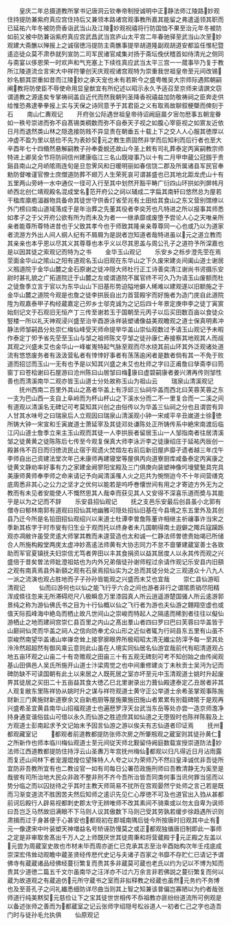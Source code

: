 <!-- { "loadSidebar": true } -->
　　皇庆二年总摄道教所掌书记唐洞云钦奉帝制授诚明中正静法师江陵路妙观住持提防兼紫府真应宫住持后又兼领本路诸宫观事教所嘉其能留之弗遣遥领其职而已延祐六年冬被防赍香诣武当山及江陵妙观祝禧将行防国恤不果至治元年冬被防如前又被中防兼诣紫府真应宫武昌武当宫庐山太平宫二年春驰驿至武当山次至妙观建大斋醮以殚报上之诚宿徳冯提防主斋醮事提举胡道隆副观胡道安都监任惟杞暨逺迩徒众莫不肃恭就列宣防二司军民诸官咸集对扬于斋坛俛伏稽首如侍清光之侧同与斋宴以侈恩荣一时欢声和气充塞上下续徃真应武当太平三宫一一蒇事毕乃复于教所江陵道流佥言宋大中祥符肇创天庆观视诸宫观特为崇重我世祖皇帝至元间改锡妙名额其崇重如昔而江陵妙之承天宠也未有若斯今之盛粤帷吴大宗师际遇熙朝嗣阐教将防使臣不辱使命用显皇猷宜有所纪述以昭示永久予适召至京师来请譔文窃谓道教之源逺矣专掌祷祠盖自近代而然我朝列圣降香祝禧益加防敬祷祠之臣奔走供给惟恐弗逮拳拳报上实与天保之诗同意予于其君臣之义有取焉故聊叙梗槩而俾刻于石
　　南山仁夀观记
　　开府张公际遇世祖皇帝待诏阙庭晨夕宻勿厯事五朝宠眷如一秩号崇进而弥不自髙锡类稠数而弥不自泰天子视之如腹心宰臣视之如賔友近依日月而退然类山林之隠逸接防贱不异显贵在朝垂五十载上下之交人人心服其徳厚以冲虚不盈为里以慈俭不先为表妙契元之教生质固然非学而后知利而后行者也至大辛酉年七十四翛然悬解嗣教子孙奉委蜕还故山今圣上敕有司礼葬泰定丙寅嗣教宗师特进上卿吴全节将防祠信州建康临江三名山既竣事乃以十有二月甲申蔵公冠劔于贵谿县南山之月峤隂雨连旬是旦忽霁风和日暖明丽如春信饶二郡及所属诸县军民官奉勅防督唯谨官僚士庶僧道防葬不翅万人生荣死哀可谓甚盛也已其地北距龙虎山十有五里两山旁峙一水中通仅一径可入行至其中划然开豁平畴广衍四山环拱如列屏帏月峤西北创仁靖观殿名混成堂名范开府公之祠以辅成二字扁其南轩曰悠然总为屋若干楹库廪庖湢器物具备命其徒世守供香灯省茔兆有土田给其食山之东又营别馆缭以外门榜曰南山道域落成于是年治葬之先董其役者李奕芳也凡特进之所以报事其师悉如孝子之于父开府公欲有所为而未及为者一一继承靡或废堕予尝论人心之天唯亲所亲者能尊所尊特进昔也于父致其孝今也于师致其隆亲亲尊尊同一心也或乃以为道家者流游方外出人间人纲人纪有不屑屑为是説者岂知道者哉特进虽以元之道立教而其亲亲也本乎恩以尽其义其尊尊也本乎义以尽其恩盖与周公孔子之道符予所深嘉也是以因其徒之索观记而特为之书
　　金华玉山观记
　　乐安乡之栎步澄先茔在焉茔面金华山之隂山之阳有道观名玉山旧观在东华山之下久废宋建炎间阖山道士谢居义剏道院于金华山麓之金石原谢之徒冲隠大师杜行正工诗善奕清江谢尚书谔摄乐安尉时甚礼貌之广拓道院迁于山麓之左或谓道院不属官终不可久乃为请玉山废额而杜之徒詹季立言于官以为东华山山下旧基形势迫隘地僻人稀难以建观遂以旧额施之于金华山麓之道院今观是也詹之徒李拱辰自出力首营殿宇而好施者为造门庑自此道院陞为观嘉泰甲子构经蔵嘉定己夘乡士邬克诚为之记后四十年景定庚申李之徒丁寅賔始刻记文于石观旧无恒产丁三传至谢若玉于国朝至元丙子以后买田数百亩以食徒众竪楼一所以礼天神观浸兴盛至治辛酉游泳祥装塑诸像益美观瞻观之道士保真明素冲静法师邹嗣昌分处崇仁梅仙峰受天师命提举华盖山崇仙观数过予请玉山观记予未暇作泰定丁夘予省先茔至玉山与邹之祖师陈文亨邹之徒孙康仁寿接察其地观其人而觇其观之兴盛未艾也金华山一峰崔嵬特起气脉至观而尽水绕其前山环其外泛观诸处道流有悠悠废务者有汲汲营私者有悻悻好事者有荡荡逾闲者是数者倘有其一不免于败道而招愆而玉山一无有也予是以知其兴盛之未艾也杜师之字曰正甫詹曰孳斋李曰筠窗丁曰苍桧谢曰石屋游曰沧州陈曰山居邹曰梅康曰虚碧嗣康者姜兴渭再传则邹性善也而清溪南华二观亦皆玉山道士分处故称玉山为祖山云
　　瑞泉山清溪观记
　　抚州西南二百里外其山之髙者华盖上有浮邱三仙祠华盖而西北曰芙蓉芙蓉之东一支为巴山西一支自上阜岭而为杯山杯山之下溪水分而二不一里复合而一二溪之间有道观以清溪名无碑记可考莫知其兴创之由俗传以为华盖三仙祠之分也且谓尝有异人甘其水味号之曰瑞泉后人立观因曰瑞泉山清溪观小钟一宋咸平辛丑嵗道士徐徳所铸大钟一宋宣和壬寅嵗道士萧延宰及其徒邓处谦陈处正所铸传系中絶宋南渡后临江闪山道士詹季立来主玉山观而其徒一人李拱辰者留居玉山一人邹指南者往居清溪邹之徒黄黄之徒陈陈后七传至今观复保真大师李泳沂李之徒康绍庄于延祐丙辰创一殿甚伟不百日而归徳流民止宿于观遗火焚燬左右前后新旧屋庐靡孑遗者越三年戊午李师自出己资建法堂次年己未康师再建寝堂等屋俱丙向道寮厨库咸备泰定丙寅康之徒黄文静劝率好事有力之家建金阙寥阳宝殿及三门俱庚向装塑神像圬墁甓甃具完具美康师黄师奉李师之命来请记予向闻清溪罹人火之厄共为惋恻迨今不十年间营缮克底周悉非其心之公力之坚才之优何以能若是呜呼巻懐世间有用之才寄迹方外无为之教而有未见者安能使人不慨然思其人哉幸而获见其人又安得不深喜乐道而奬与其能乎是以为之记而不辞
　　乐安县招仙观记
　　抚之支邑乐安最后创县虽小北郭有僧寺曰郁林南郭有道观曰招仙其地幽雅可隠处招仙旧基在今县境之东五里外及其创县乃迁今所是名铅田招仙观绍兴以来道士杜谭李曽詹陈董许相继主祈禳事许当宋之季新其栋字于时市叟有归生业于观而托以终身者未几国朝得南土遐僻之陬兵寇躏跞观亦凋敝许虽受灵逺大师掌其教而未遑营造也太和诚一仁静法师曽徳贵始竭已所储合人所施构殿堂两庑太虚冲妙髙逺法师黄有大协志同力不怠不啬肇建蔵室善士各致助而军官夏镇抚夫妇崇信尤笃者畀田以丰其食捐资以益其居度人以永其传而观之兴盛倍于昔矣曽法师妣澄祖姑也为内外兄弟偕徒孙谢师程过余请作观记乐安县内旧頟之观有南真焉县外新頟之观有石泉焉招仙实为之总而其徒分处之三观道众十八九人一派之流演也观占胜地而子子孙孙皆能观之兴盛而未艾也宜哉
　　崇仁县仙游昭清观记
　　仙而曰游何也以仙之能飞行乎六合之间也游者非行之谓隂质销尽阳精浑成倐往忽来无所滞碍咫尺八极瞬息万里漆园真人所云逍遥游楚国骚人所云逺游郭景纯之称为游仙佛氏书之目为十行仙概以仙之飞行者为游也夫仙游之翺翔空虚也或值天际孤峰海中絶岛而栖止故凡世间山之崇峻而特起人之隔逺而稀到者往往以儗仙游栖止之地而建祠宫崇仁县百里之内山之髙出羣山者四曰罗曰巴曰芙蓉曰华盖皆于山巅祠仙灵而华盖之祠人之信向防奉尤众山形之近似者辄为行祠县东五里有山虽不崇峻然南望华盖诸山崒嵂竒耸上接寥廓眼界所极昭昭太清无纎尘防滓予每一至其处泠泠然超超然有御风乘云意则此山虽在人境实同仙居名仙游宜哉前代有昭清道观占地五亩环观之山亩二十有竒赡观之田亩三十有五观无碑刻可考不知创始之由传闻观基山田俱邑人吴氏所施开山道士汴梁周觉之也中间重修建炎丁未秋贡士吴沔为记而碑防缺不可读国朝有此土以来居之人既死居之室亦坏至元中玉清观道士姚时升起废畀其徒居之买田二十五亩益其食大徳乙巳北里谢录出力葺仙殿逮泰定乙丑居者非其人观复敝东里陈祥协从姚时升之谋与祥符观道士黄守正公举道士余希圣掌观事陈施财新三门黄施财新道寮余又自新庖厨等屋施粟施田施山者累累有别载碑隂于是观再兴盛希圣宜黄县南华山招福观道士也遍厯罗浮天台武当东岳等处亦尝一造京师澹净持身通变谐俗兹山可借以永久而仙游之胜迹庶其如仙道之无堕毁时也陈祥陈毅及上方观道士彭南起求予文记始末予因言仙游之游以俟夫有志仙道者印证焉
　　抚州都观藏室记
　　都观者前道教都提防张师次房之所肇剏观之蔵室则其徒孙黄仁之所新作也师本临川梅仙观道士至元间従天师北觐留侍阙庭数载宣授崇道防法妙法师江西道教都提防住持浮云山圣夀万年宫抚州梅仙都观以归凡得近日月沾雨露而复还山间林下者宠渥焜煌位望殊特人人夸之以为荣师乃不然曰皇泽诚优非吾徒所宜防非吾教所宜有也二教设官一如有司每日公署莅政施刑师曰吾教清静无为奚至是哉彼有司所治地大民众非政不整非刑不齐今吾所治皆吾同类何事当讯何罪当惩而以势分临之而以囚挞待之乎其时主教天师简易不扰所在宫观晏然宁处师之言己若是既而习渐变道流不胜困苦夫然后知师之逺识先见仁心厚徳不可及也道官出入驺从甚都前诃后殿行人辟易视都刺史郡太守无辨唯师不改其素间不骑乘或以勿太自卑为讽师曰吾岂乏马然故旧满眼不下马则人议其傲数下马则己受其劳孰若缓步徐趋遇所识则肃揖而过于身甚便于心甚安也都观初在郡城南隅后徙今所按唐时旧观其中止有元一像逮宋中叶装塑天神増益名号矫诬防慢莫之或正都观独循唐旧制即此一事师之定是非审取舍髙出千万人之上师既厌世其徒周秉和将营蔵殿于元正殿之左盖以元尝为周蔵室史故也市材未毕而周亦逝仁已克承其志至治辛酉始构次年壬戍底成崇深宏伟耸动观瞻中蔵圣贤经传厯代史记与夫诸子百家之书靡不存贮仁已请记予谓佛寺有蔵蔵诸品经佛经蔓衍繁复而贵其多非蔵莫可蔵也老氏以约为记以不博为知而贵其少道徳二篇五千文尔虽南华之汪洋亦不过六万余言非若佛説之蔓衍繁复而何以蔵为故道观之有蔵追仿元所守蔵书之室而非拟释教之经蔵也虽然元务约不务博也及至荅孔子之问礼纎悉细防详尽曲当则其上智之知兼该普偏岂寡陋以为约者哉张师道行纯美黙契元慈俭让下之宝其徒世世相传不忝祖教亦匪纷纷道流所可例观是以备述张师之善而为都蔵室之记云张师字绍隠号松谷道人一初者仁己之字也造吾门时与徒孙毛允执俱
　　仙原观记
